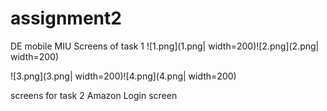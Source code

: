 # assignment2
DE mobile MIU
Screens of task 1 
![1.png](1.png| width=200)![2.png](2.png| width=200)

![3.png](3.png| width=200)![4.png](4.png| width=200)


screens for task 2 Amazon Login screen 
